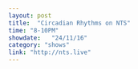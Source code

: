 ```yaml
---
layout: post
title:  "Circadian Rhythms on NTS"
time: "8-10PM"
showdate:   "24/11/16"
category: "shows"
link: "http://nts.live"
---
```

